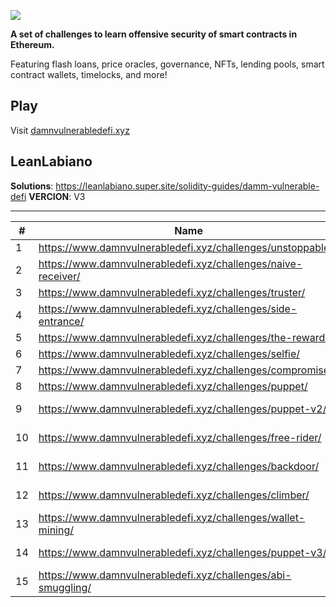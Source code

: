 ![](cover.png)

**A set of challenges to learn offensive security of smart contracts in Ethereum.**

Featuring flash loans, price oracles, governance, NFTs, lending pools, smart contract wallets, timelocks, and more!

## Play

Visit [damnvulnerabledefi.xyz](https://damnvulnerabledefi.xyz)

## LeanLabiano
**Solutions**: https://leanlabiano.super.site/solidity-guides/damm-vulnerable-defi
**VERCION**: V3

---

| # | Name | State |
| --- | --- | --- |
| 1 | https://www.damnvulnerabledefi.xyz/challenges/unstoppable/ | Superado |
| 2 | https://www.damnvulnerabledefi.xyz/challenges/naive-receiver/ | Superado |
| 3 | https://www.damnvulnerabledefi.xyz/challenges/truster/ | Superado |
| 4 | https://www.damnvulnerabledefi.xyz/challenges/side-entrance/ | Superado |
| 5 | https://www.damnvulnerabledefi.xyz/challenges/the-rewarder/ | Superado |
| 6 | https://www.damnvulnerabledefi.xyz/challenges/selfie/ | Superado |
| 7 | https://www.damnvulnerabledefi.xyz/challenges/compromised/ | Superado |
| 8 | https://www.damnvulnerabledefi.xyz/challenges/puppet/ | Superado |
| 9 | https://www.damnvulnerabledefi.xyz/challenges/puppet-v2/ | Not Started |
| 10 | https://www.damnvulnerabledefi.xyz/challenges/free-rider/ | Not Started |
| 11 | https://www.damnvulnerabledefi.xyz/challenges/backdoor/ | Not Started |
| 12 | https://www.damnvulnerabledefi.xyz/challenges/climber/ | Not Started |
| 13 | https://www.damnvulnerabledefi.xyz/challenges/wallet-mining/ | Not Started |
| 14 | https://www.damnvulnerabledefi.xyz/challenges/puppet-v3/ | Not Started |
| 15 | https://www.damnvulnerabledefi.xyz/challenges/abi-smuggling/ | Not Started |